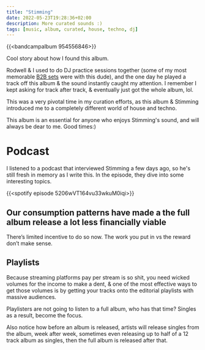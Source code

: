 ```yaml
---
title: "Stimming"
date: 2022-05-23T19:28:36+02:00
description: More curated sounds :)
tags: [music, album, curated, house, techno, dj]
---
```


{{<bandcampalbum 954556846>}}

Cool story about how I found this album.

Rodwell & I used to do DJ practice sessions together (some of my most memorable [B2B sets](https://www.digitaldjtips.com/2020/03/how-to-play-back-to-back-dj-sets/) were with this dude), and the one day he played a track off this album & the sound instantly caught my attention. I remember I kept asking for track after track, & eventually just got the whole album, lol. 

This was a very pivotal time in my curation efforts, as this album & Stimming introduced me to a completely different world of house and techno.

This album is an essential for anyone who enjoys Stimming's sound, and will always be dear to me. Good times:)

# Podcast
I listened to a podcast that interviewed Stimming a few days ago, so he's still fresh in memory as I write this. In the episode, they dive into some interesting topics.

{{<spotify episode 5206wVT164vu33wkuM0iqi>}}

## Our consumption patterns have made a the full album release a lot less financially viable

There’s limited incentive to do so now. The work you put in vs the reward don’t make sense.

## Playlists
Because streaming platforms pay per stream is so shit, you need wicked volumes for the income to make a dent, & one of the most effective ways to get those volumes is by getting your tracks onto the editorial playlists with massive audiences.

Playlisters are not going to listen to a full album, who has that time? Singles as a result, become the focus.

Also notice how before an album is released, artists will release singles from the album, week after week, sometimes even releasing up to half of a 12 track album as singles, then the full album is released after that. 